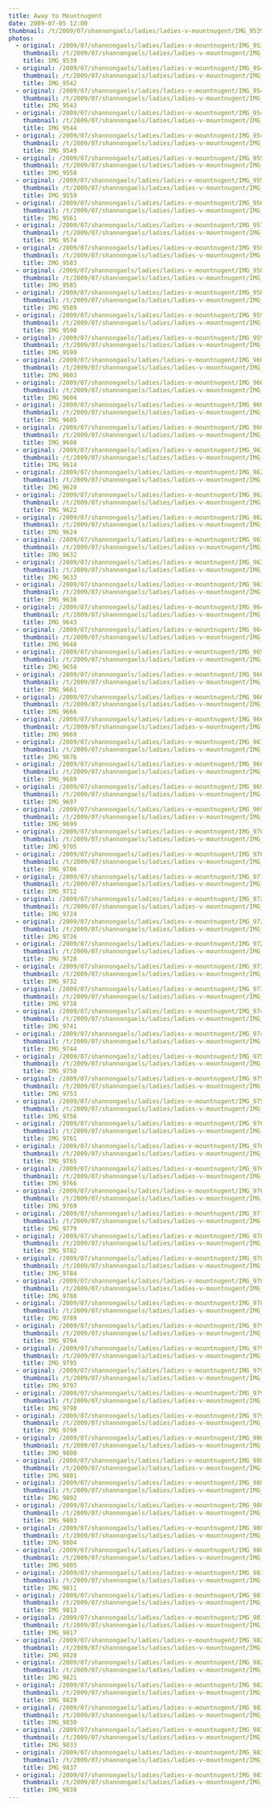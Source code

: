 ```yaml
---
title: Away to Mountnugent
date: 2009-07-05 12:00
thumbnail: /t/2009/07/shannongaels/ladies/ladies-v-mountnugent/IMG_9539.jpg
photos:
  - original: /2009/07/shannongaels/ladies/ladies-v-mountnugent/IMG_9539.jpg
    thumbnail: /t/2009/07/shannongaels/ladies/ladies-v-mountnugent/IMG_9539.jpg
    title: IMG_9539
  - original: /2009/07/shannongaels/ladies/ladies-v-mountnugent/IMG_9542.jpg
    thumbnail: /t/2009/07/shannongaels/ladies/ladies-v-mountnugent/IMG_9542.jpg
    title: IMG_9542
  - original: /2009/07/shannongaels/ladies/ladies-v-mountnugent/IMG_9543.jpg
    thumbnail: /t/2009/07/shannongaels/ladies/ladies-v-mountnugent/IMG_9543.jpg
    title: IMG_9543
  - original: /2009/07/shannongaels/ladies/ladies-v-mountnugent/IMG_9544.jpg
    thumbnail: /t/2009/07/shannongaels/ladies/ladies-v-mountnugent/IMG_9544.jpg
    title: IMG_9544
  - original: /2009/07/shannongaels/ladies/ladies-v-mountnugent/IMG_9549.jpg
    thumbnail: /t/2009/07/shannongaels/ladies/ladies-v-mountnugent/IMG_9549.jpg
    title: IMG_9549
  - original: /2009/07/shannongaels/ladies/ladies-v-mountnugent/IMG_9558.jpg
    thumbnail: /t/2009/07/shannongaels/ladies/ladies-v-mountnugent/IMG_9558.jpg
    title: IMG_9558
  - original: /2009/07/shannongaels/ladies/ladies-v-mountnugent/IMG_9559.jpg
    thumbnail: /t/2009/07/shannongaels/ladies/ladies-v-mountnugent/IMG_9559.jpg
    title: IMG_9559
  - original: /2009/07/shannongaels/ladies/ladies-v-mountnugent/IMG_9561.jpg
    thumbnail: /t/2009/07/shannongaels/ladies/ladies-v-mountnugent/IMG_9561.jpg
    title: IMG_9561
  - original: /2009/07/shannongaels/ladies/ladies-v-mountnugent/IMG_9574.jpg
    thumbnail: /t/2009/07/shannongaels/ladies/ladies-v-mountnugent/IMG_9574.jpg
    title: IMG_9574
  - original: /2009/07/shannongaels/ladies/ladies-v-mountnugent/IMG_9583.jpg
    thumbnail: /t/2009/07/shannongaels/ladies/ladies-v-mountnugent/IMG_9583.jpg
    title: IMG_9583
  - original: /2009/07/shannongaels/ladies/ladies-v-mountnugent/IMG_9585.jpg
    thumbnail: /t/2009/07/shannongaels/ladies/ladies-v-mountnugent/IMG_9585.jpg
    title: IMG_9585
  - original: /2009/07/shannongaels/ladies/ladies-v-mountnugent/IMG_9589.jpg
    thumbnail: /t/2009/07/shannongaels/ladies/ladies-v-mountnugent/IMG_9589.jpg
    title: IMG_9589
  - original: /2009/07/shannongaels/ladies/ladies-v-mountnugent/IMG_9598.jpg
    thumbnail: /t/2009/07/shannongaels/ladies/ladies-v-mountnugent/IMG_9598.jpg
    title: IMG_9598
  - original: /2009/07/shannongaels/ladies/ladies-v-mountnugent/IMG_9599.jpg
    thumbnail: /t/2009/07/shannongaels/ladies/ladies-v-mountnugent/IMG_9599.jpg
    title: IMG_9599
  - original: /2009/07/shannongaels/ladies/ladies-v-mountnugent/IMG_9603.jpg
    thumbnail: /t/2009/07/shannongaels/ladies/ladies-v-mountnugent/IMG_9603.jpg
    title: IMG_9603
  - original: /2009/07/shannongaels/ladies/ladies-v-mountnugent/IMG_9604.jpg
    thumbnail: /t/2009/07/shannongaels/ladies/ladies-v-mountnugent/IMG_9604.jpg
    title: IMG_9604
  - original: /2009/07/shannongaels/ladies/ladies-v-mountnugent/IMG_9605.jpg
    thumbnail: /t/2009/07/shannongaels/ladies/ladies-v-mountnugent/IMG_9605.jpg
    title: IMG_9605
  - original: /2009/07/shannongaels/ladies/ladies-v-mountnugent/IMG_9608.jpg
    thumbnail: /t/2009/07/shannongaels/ladies/ladies-v-mountnugent/IMG_9608.jpg
    title: IMG_9608
  - original: /2009/07/shannongaels/ladies/ladies-v-mountnugent/IMG_9614.jpg
    thumbnail: /t/2009/07/shannongaels/ladies/ladies-v-mountnugent/IMG_9614.jpg
    title: IMG_9614
  - original: /2009/07/shannongaels/ladies/ladies-v-mountnugent/IMG_9620.jpg
    thumbnail: /t/2009/07/shannongaels/ladies/ladies-v-mountnugent/IMG_9620.jpg
    title: IMG_9620
  - original: /2009/07/shannongaels/ladies/ladies-v-mountnugent/IMG_9622.jpg
    thumbnail: /t/2009/07/shannongaels/ladies/ladies-v-mountnugent/IMG_9622.jpg
    title: IMG_9622
  - original: /2009/07/shannongaels/ladies/ladies-v-mountnugent/IMG_9624.jpg
    thumbnail: /t/2009/07/shannongaels/ladies/ladies-v-mountnugent/IMG_9624.jpg
    title: IMG_9624
  - original: /2009/07/shannongaels/ladies/ladies-v-mountnugent/IMG_9632.jpg
    thumbnail: /t/2009/07/shannongaels/ladies/ladies-v-mountnugent/IMG_9632.jpg
    title: IMG_9632
  - original: /2009/07/shannongaels/ladies/ladies-v-mountnugent/IMG_9633.jpg
    thumbnail: /t/2009/07/shannongaels/ladies/ladies-v-mountnugent/IMG_9633.jpg
    title: IMG_9633
  - original: /2009/07/shannongaels/ladies/ladies-v-mountnugent/IMG_9636.jpg
    thumbnail: /t/2009/07/shannongaels/ladies/ladies-v-mountnugent/IMG_9636.jpg
    title: IMG_9636
  - original: /2009/07/shannongaels/ladies/ladies-v-mountnugent/IMG_9643.jpg
    thumbnail: /t/2009/07/shannongaels/ladies/ladies-v-mountnugent/IMG_9643.jpg
    title: IMG_9643
  - original: /2009/07/shannongaels/ladies/ladies-v-mountnugent/IMG_9648.jpg
    thumbnail: /t/2009/07/shannongaels/ladies/ladies-v-mountnugent/IMG_9648.jpg
    title: IMG_9648
  - original: /2009/07/shannongaels/ladies/ladies-v-mountnugent/IMG_9658.jpg
    thumbnail: /t/2009/07/shannongaels/ladies/ladies-v-mountnugent/IMG_9658.jpg
    title: IMG_9658
  - original: /2009/07/shannongaels/ladies/ladies-v-mountnugent/IMG_9661.jpg
    thumbnail: /t/2009/07/shannongaels/ladies/ladies-v-mountnugent/IMG_9661.jpg
    title: IMG_9661
  - original: /2009/07/shannongaels/ladies/ladies-v-mountnugent/IMG_9666.jpg
    thumbnail: /t/2009/07/shannongaels/ladies/ladies-v-mountnugent/IMG_9666.jpg
    title: IMG_9666
  - original: /2009/07/shannongaels/ladies/ladies-v-mountnugent/IMG_9669.jpg
    thumbnail: /t/2009/07/shannongaels/ladies/ladies-v-mountnugent/IMG_9669.jpg
    title: IMG_9669
  - original: /2009/07/shannongaels/ladies/ladies-v-mountnugent/IMG_9676.jpg
    thumbnail: /t/2009/07/shannongaels/ladies/ladies-v-mountnugent/IMG_9676.jpg
    title: IMG_9676
  - original: /2009/07/shannongaels/ladies/ladies-v-mountnugent/IMG_9689.jpg
    thumbnail: /t/2009/07/shannongaels/ladies/ladies-v-mountnugent/IMG_9689.jpg
    title: IMG_9689
  - original: /2009/07/shannongaels/ladies/ladies-v-mountnugent/IMG_9697.jpg
    thumbnail: /t/2009/07/shannongaels/ladies/ladies-v-mountnugent/IMG_9697.jpg
    title: IMG_9697
  - original: /2009/07/shannongaels/ladies/ladies-v-mountnugent/IMG_9699.jpg
    thumbnail: /t/2009/07/shannongaels/ladies/ladies-v-mountnugent/IMG_9699.jpg
    title: IMG_9699
  - original: /2009/07/shannongaels/ladies/ladies-v-mountnugent/IMG_9705.jpg
    thumbnail: /t/2009/07/shannongaels/ladies/ladies-v-mountnugent/IMG_9705.jpg
    title: IMG_9705
  - original: /2009/07/shannongaels/ladies/ladies-v-mountnugent/IMG_9706.jpg
    thumbnail: /t/2009/07/shannongaels/ladies/ladies-v-mountnugent/IMG_9706.jpg
    title: IMG_9706
  - original: /2009/07/shannongaels/ladies/ladies-v-mountnugent/IMG_9712.jpg
    thumbnail: /t/2009/07/shannongaels/ladies/ladies-v-mountnugent/IMG_9712.jpg
    title: IMG_9712
  - original: /2009/07/shannongaels/ladies/ladies-v-mountnugent/IMG_9724.jpg
    thumbnail: /t/2009/07/shannongaels/ladies/ladies-v-mountnugent/IMG_9724.jpg
    title: IMG_9724
  - original: /2009/07/shannongaels/ladies/ladies-v-mountnugent/IMG_9726.jpg
    thumbnail: /t/2009/07/shannongaels/ladies/ladies-v-mountnugent/IMG_9726.jpg
    title: IMG_9726
  - original: /2009/07/shannongaels/ladies/ladies-v-mountnugent/IMG_9728.jpg
    thumbnail: /t/2009/07/shannongaels/ladies/ladies-v-mountnugent/IMG_9728.jpg
    title: IMG_9728
  - original: /2009/07/shannongaels/ladies/ladies-v-mountnugent/IMG_9732.jpg
    thumbnail: /t/2009/07/shannongaels/ladies/ladies-v-mountnugent/IMG_9732.jpg
    title: IMG_9732
  - original: /2009/07/shannongaels/ladies/ladies-v-mountnugent/IMG_9738.jpg
    thumbnail: /t/2009/07/shannongaels/ladies/ladies-v-mountnugent/IMG_9738.jpg
    title: IMG_9738
  - original: /2009/07/shannongaels/ladies/ladies-v-mountnugent/IMG_9741.jpg
    thumbnail: /t/2009/07/shannongaels/ladies/ladies-v-mountnugent/IMG_9741.jpg
    title: IMG_9741
  - original: /2009/07/shannongaels/ladies/ladies-v-mountnugent/IMG_9744.jpg
    thumbnail: /t/2009/07/shannongaels/ladies/ladies-v-mountnugent/IMG_9744.jpg
    title: IMG_9744
  - original: /2009/07/shannongaels/ladies/ladies-v-mountnugent/IMG_9750.jpg
    thumbnail: /t/2009/07/shannongaels/ladies/ladies-v-mountnugent/IMG_9750.jpg
    title: IMG_9750
  - original: /2009/07/shannongaels/ladies/ladies-v-mountnugent/IMG_9753.jpg
    thumbnail: /t/2009/07/shannongaels/ladies/ladies-v-mountnugent/IMG_9753.jpg
    title: IMG_9753
  - original: /2009/07/shannongaels/ladies/ladies-v-mountnugent/IMG_9756.jpg
    thumbnail: /t/2009/07/shannongaels/ladies/ladies-v-mountnugent/IMG_9756.jpg
    title: IMG_9756
  - original: /2009/07/shannongaels/ladies/ladies-v-mountnugent/IMG_9761.jpg
    thumbnail: /t/2009/07/shannongaels/ladies/ladies-v-mountnugent/IMG_9761.jpg
    title: IMG_9761
  - original: /2009/07/shannongaels/ladies/ladies-v-mountnugent/IMG_9765.jpg
    thumbnail: /t/2009/07/shannongaels/ladies/ladies-v-mountnugent/IMG_9765.jpg
    title: IMG_9765
  - original: /2009/07/shannongaels/ladies/ladies-v-mountnugent/IMG_9766.jpg
    thumbnail: /t/2009/07/shannongaels/ladies/ladies-v-mountnugent/IMG_9766.jpg
    title: IMG_9766
  - original: /2009/07/shannongaels/ladies/ladies-v-mountnugent/IMG_9769.jpg
    thumbnail: /t/2009/07/shannongaels/ladies/ladies-v-mountnugent/IMG_9769.jpg
    title: IMG_9769
  - original: /2009/07/shannongaels/ladies/ladies-v-mountnugent/IMG_9779.jpg
    thumbnail: /t/2009/07/shannongaels/ladies/ladies-v-mountnugent/IMG_9779.jpg
    title: IMG_9779
  - original: /2009/07/shannongaels/ladies/ladies-v-mountnugent/IMG_9782.jpg
    thumbnail: /t/2009/07/shannongaels/ladies/ladies-v-mountnugent/IMG_9782.jpg
    title: IMG_9782
  - original: /2009/07/shannongaels/ladies/ladies-v-mountnugent/IMG_9784.jpg
    thumbnail: /t/2009/07/shannongaels/ladies/ladies-v-mountnugent/IMG_9784.jpg
    title: IMG_9784
  - original: /2009/07/shannongaels/ladies/ladies-v-mountnugent/IMG_9788.jpg
    thumbnail: /t/2009/07/shannongaels/ladies/ladies-v-mountnugent/IMG_9788.jpg
    title: IMG_9788
  - original: /2009/07/shannongaels/ladies/ladies-v-mountnugent/IMG_9789.jpg
    thumbnail: /t/2009/07/shannongaels/ladies/ladies-v-mountnugent/IMG_9789.jpg
    title: IMG_9789
  - original: /2009/07/shannongaels/ladies/ladies-v-mountnugent/IMG_9794.jpg
    thumbnail: /t/2009/07/shannongaels/ladies/ladies-v-mountnugent/IMG_9794.jpg
    title: IMG_9794
  - original: /2009/07/shannongaels/ladies/ladies-v-mountnugent/IMG_9795.jpg
    thumbnail: /t/2009/07/shannongaels/ladies/ladies-v-mountnugent/IMG_9795.jpg
    title: IMG_9795
  - original: /2009/07/shannongaels/ladies/ladies-v-mountnugent/IMG_9797.jpg
    thumbnail: /t/2009/07/shannongaels/ladies/ladies-v-mountnugent/IMG_9797.jpg
    title: IMG_9797
  - original: /2009/07/shannongaels/ladies/ladies-v-mountnugent/IMG_9798.jpg
    thumbnail: /t/2009/07/shannongaels/ladies/ladies-v-mountnugent/IMG_9798.jpg
    title: IMG_9798
  - original: /2009/07/shannongaels/ladies/ladies-v-mountnugent/IMG_9799.jpg
    thumbnail: /t/2009/07/shannongaels/ladies/ladies-v-mountnugent/IMG_9799.jpg
    title: IMG_9799
  - original: /2009/07/shannongaels/ladies/ladies-v-mountnugent/IMG_9800.jpg
    thumbnail: /t/2009/07/shannongaels/ladies/ladies-v-mountnugent/IMG_9800.jpg
    title: IMG_9800
  - original: /2009/07/shannongaels/ladies/ladies-v-mountnugent/IMG_9801.jpg
    thumbnail: /t/2009/07/shannongaels/ladies/ladies-v-mountnugent/IMG_9801.jpg
    title: IMG_9801
  - original: /2009/07/shannongaels/ladies/ladies-v-mountnugent/IMG_9802.jpg
    thumbnail: /t/2009/07/shannongaels/ladies/ladies-v-mountnugent/IMG_9802.jpg
    title: IMG_9802
  - original: /2009/07/shannongaels/ladies/ladies-v-mountnugent/IMG_9803.jpg
    thumbnail: /t/2009/07/shannongaels/ladies/ladies-v-mountnugent/IMG_9803.jpg
    title: IMG_9803
  - original: /2009/07/shannongaels/ladies/ladies-v-mountnugent/IMG_9804.jpg
    thumbnail: /t/2009/07/shannongaels/ladies/ladies-v-mountnugent/IMG_9804.jpg
    title: IMG_9804
  - original: /2009/07/shannongaels/ladies/ladies-v-mountnugent/IMG_9805.jpg
    thumbnail: /t/2009/07/shannongaels/ladies/ladies-v-mountnugent/IMG_9805.jpg
    title: IMG_9805
  - original: /2009/07/shannongaels/ladies/ladies-v-mountnugent/IMG_9811.jpg
    thumbnail: /t/2009/07/shannongaels/ladies/ladies-v-mountnugent/IMG_9811.jpg
    title: IMG_9811
  - original: /2009/07/shannongaels/ladies/ladies-v-mountnugent/IMG_9813.jpg
    thumbnail: /t/2009/07/shannongaels/ladies/ladies-v-mountnugent/IMG_9813.jpg
    title: IMG_9813
  - original: /2009/07/shannongaels/ladies/ladies-v-mountnugent/IMG_9817.jpg
    thumbnail: /t/2009/07/shannongaels/ladies/ladies-v-mountnugent/IMG_9817.jpg
    title: IMG_9817
  - original: /2009/07/shannongaels/ladies/ladies-v-mountnugent/IMG_9820.jpg
    thumbnail: /t/2009/07/shannongaels/ladies/ladies-v-mountnugent/IMG_9820.jpg
    title: IMG_9820
  - original: /2009/07/shannongaels/ladies/ladies-v-mountnugent/IMG_9821.jpg
    thumbnail: /t/2009/07/shannongaels/ladies/ladies-v-mountnugent/IMG_9821.jpg
    title: IMG_9821
  - original: /2009/07/shannongaels/ladies/ladies-v-mountnugent/IMG_9829.jpg
    thumbnail: /t/2009/07/shannongaels/ladies/ladies-v-mountnugent/IMG_9829.jpg
    title: IMG_9829
  - original: /2009/07/shannongaels/ladies/ladies-v-mountnugent/IMG_9830.jpg
    thumbnail: /t/2009/07/shannongaels/ladies/ladies-v-mountnugent/IMG_9830.jpg
    title: IMG_9830
  - original: /2009/07/shannongaels/ladies/ladies-v-mountnugent/IMG_9833.jpg
    thumbnail: /t/2009/07/shannongaels/ladies/ladies-v-mountnugent/IMG_9833.jpg
    title: IMG_9833
  - original: /2009/07/shannongaels/ladies/ladies-v-mountnugent/IMG_9837.jpg
    thumbnail: /t/2009/07/shannongaels/ladies/ladies-v-mountnugent/IMG_9837.jpg
    title: IMG_9837
  - original: /2009/07/shannongaels/ladies/ladies-v-mountnugent/IMG_9838.jpg
    thumbnail: /t/2009/07/shannongaels/ladies/ladies-v-mountnugent/IMG_9838.jpg
    title: IMG_9838
---
```

